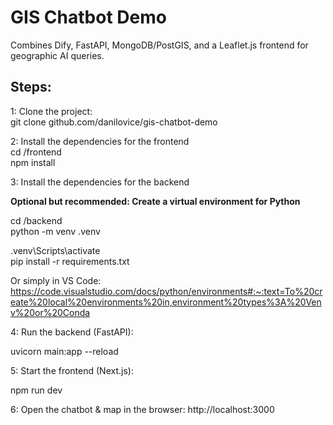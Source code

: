 # GIS Chatbot Demo

Combines Dify, FastAPI, MongoDB/PostGIS, and a Leaflet.js frontend for geographic AI queries.

## Steps:

1: Clone the project: \
git clone github.com/danilovice/gis-chatbot-demo

2: Install the dependencies for the frontend \
cd /frontend \
npm install

3: Install the dependencies for the backend

**Optional but recommended: Create a virtual environment for Python**

cd /backend \
python -m venv .venv

.venv\Scripts\activate \
pip install -r requirements.txt

Or simply in VS Code: <https://code.visualstudio.com/docs/python/environments#:~:text=To%20create%20local%20environments%20in,environment%20types%3A%20Venv%20or%20Conda> 

4: Run the backend (FastAPI):

uvicorn main:app --reload

5: Start the frontend (Next.js):

npm run dev

6: Open the chatbot & map in the browser: http://localhost:3000